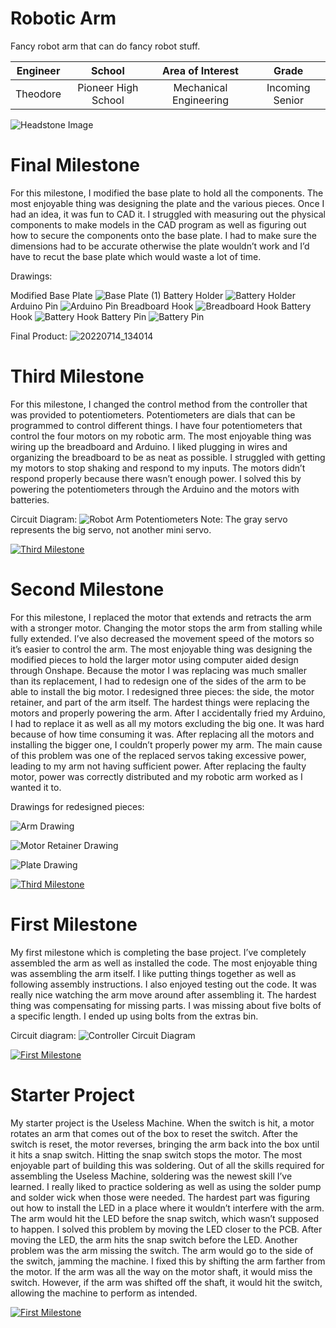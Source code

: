 ﻿# Robotic Arm
Fancy robot arm that can do fancy robot stuff. 

| **Engineer** | **School** | **Area of Interest** | **Grade** |
|:--:|:--:|:--:|:--:|
| Theodore | Pioneer High School | Mechanical Engineering | Incoming Senior

![Headstone Image](https://lh3.googleusercontent.com/pw/AM-JKLVDdOvzsjHaZ6kRbhPwDEacvsOj8owBAT8KYVAfI5y3cG2e9UZff3Z6RKbqsNZN0m3giQEXY09vtPRGtumD81My7v-KLSVOCy_4bC-FVF_M5iS6EKE4DIjKeAGC-YG1hOMCZLJI89xhL0WENvfXWGI=s854-no?authuser=0)
  
  # Final Milestone
For this milestone, I modified the base plate to hold all the components. The most enjoyable thing was designing the plate and the various pieces. Once I had an idea, it was fun to CAD it. I struggled with measuring out the physical components to make models in the CAD program as well as figuring out how to secure the components onto the base plate. I had to make sure the dimensions had to be accurate otherwise the plate wouldn’t work and I’d have to recut the base plate which would waste a lot of time. 

Drawings:

Modified Base Plate
![Base Plate (1)](https://user-images.githubusercontent.com/107715173/179078354-7f20c00c-1cc3-4246-9afd-5652f8d9d3d4.png)
Battery Holder
![Battery Holder](https://user-images.githubusercontent.com/107715173/178850645-cd6d99b0-8840-4ab6-8101-7626de9fa6ae.png)
Arduino Pin
![Arduino Pin](https://user-images.githubusercontent.com/107715173/178850687-de9dda6c-b9f5-404d-92ce-90269a594537.png)
Breadboard Hook
![Breadboard Hook](https://user-images.githubusercontent.com/107715173/178850707-cf5510ba-95b2-4c09-ab8b-22754c56dade.png)
Battery Hook
![Battery Hook](https://user-images.githubusercontent.com/107715173/178850733-9e4ea818-31f1-4a3f-9b91-13eab231ab94.png)
Battery Pin
![Battery Pin](https://user-images.githubusercontent.com/107715173/178850749-65f22add-013d-4ad1-ae81-1bbd610d15fb.png)

Final Product:
![20220714_134014](https://user-images.githubusercontent.com/107715173/179079708-4cf3c840-1db9-4f58-b8d1-293ff5d93d31.jpg)


# Third Milestone
For this milestone, I changed the control method from the controller that was provided to potentiometers. Potentiometers are dials that can be programmed to control different things. I have four potentiometers that control the four motors on my robotic arm. The most enjoyable thing was wiring up the breadboard and Arduino. I liked plugging in wires and organizing the breadboard to be as neat as possible. I struggled with getting my motors to stop shaking and respond to my inputs. The motors didn’t respond properly because there wasn’t enough power. I solved this by powering the potentiometers through the Arduino and the motors with batteries.

Circuit Diagram:
![Robot Arm Potentiometers](https://user-images.githubusercontent.com/107715173/178082666-44a7ec9c-475a-4919-8a20-7b070ee6a9b3.png)
Note: The gray servo represents the big servo, not another mini servo.

[![Third Milestone](https://i3.ytimg.com/vi/f-qxxKCGI_E/maxresdefault.jpg )](https://www.youtube.com/watch?v=f-qxxKCGI_E)

# Second Milestone
For this milestone, I replaced the motor that extends and retracts the arm with a stronger motor. Changing the motor stops the arm from stalling while fully extended. I’ve also decreased the movement speed of the motors so it’s easier to control the arm. The most enjoyable thing was designing the modified pieces to hold the larger motor using computer aided design through Onshape. Because the motor I was replacing was much smaller than its replacement, I had to redesign one of the sides of the arm to be able to install the big motor. I redesigned three pieces: the side, the motor retainer, and part of the arm itself. The hardest things were replacing the motors and properly powering the arm. After I accidentally fried my Arduino, I had to replace it as well as all my motors excluding the big one. It was hard because of how time consuming it was. After replacing all the motors and installing the bigger one, I couldn’t properly power my arm. The main cause of this problem was one of the replaced servos taking excessive power, leading to my arm not having sufficient power. After replacing the faulty motor, power was correctly distributed and my robotic arm worked as I wanted it to.

Drawings for redesigned pieces:

![Arm Drawing](https://user-images.githubusercontent.com/107715173/177888235-1c114e3d-3a64-467d-8b86-62cf23a385a0.png)

![Motor Retainer Drawing](https://user-images.githubusercontent.com/107715173/177888373-fe458464-ec6f-473a-a8f7-b06a2deae2fa.png)

![Plate Drawing](https://user-images.githubusercontent.com/107715173/177888378-fb0ba2e9-2632-42e8-9b92-75dfc5053f7f.png)

[![Third Milestone](https://i3.ytimg.com/vi/CcKDqTcY7Z8/maxresdefault.jpg)](https://www.youtube.com/watch?v=CcKDqTcY7Z8)
# First Milestone
  

My first milestone which is completing the base project. I’ve completely assembled the arm as well as installed the code. The most enjoyable thing was assembling the arm itself. I like putting things together as well as following assembly instructions. I also enjoyed testing out the code. It was really nice watching the arm move around after assembling it. The hardest thing was compensating for missing parts. I was missing about five bolts of a specific length. I ended up using bolts from the extras bin.

Circuit diagram:
![Controller Circuit Diagram](https://user-images.githubusercontent.com/107715173/178069075-e0ca6bdc-8022-4f85-9246-425932c24e35.jpg)

[![First Milestone](https://i3.ytimg.com/vi/iYvvCd2WPno/maxresdefault.jpg)](https://www.youtube.com/watch?v=iYvvCd2WPno)
# Starter Project
  
My starter project is the Useless Machine. When the switch is hit, a motor rotates an arm that comes out of the box to reset the switch. After the switch is reset, the motor reverses, bringing the arm back into the box until it hits a snap switch. Hitting the snap switch stops the motor. The most enjoyable part of building this was soldering. Out of all the skills required for assembling the Useless Machine, soldering was the newest skill I’ve learned. I really liked to practice soldering as well as using the solder pump and solder wick when those were needed. The hardest part was figuring out how to install the LED in a place where it wouldn’t interfere with the arm. The arm would hit the LED before the snap switch, which wasn’t supposed to happen. I solved this problem by moving the LED closer to the PCB. After moving the LED, the arm hits the snap switch before the LED. Another problem was the arm missing the switch. The arm would go to the side of the switch, jamming the machine. I fixed this by shifting the arm farther from the motor. If the arm was all the way on the motor shaft, it would miss the switch. However, if the arm was shifted off the shaft, it would hit the switch, allowing the machine to perform as intended. 

[![First Milestone](https://i3.ytimg.com/vi/hdfsLWYfX60/maxresdefault.jpg)](https://youtu.be/hdfsLWYfX60 "First Milestone")
